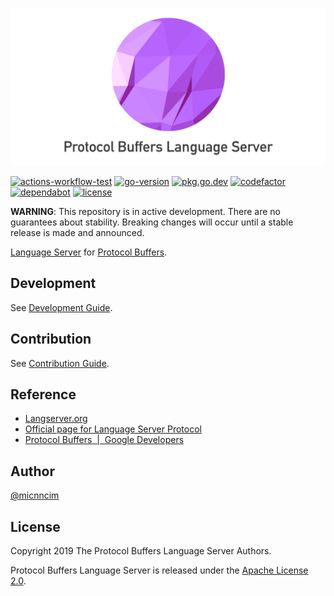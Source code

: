 ![](docs/assets/logo.png)

[![actions-workflow-test][actions-workflow-test-badge]][actions-workflow-test]
[![go-version][go-version-badge]][go-version]
[![pkg.go.dev][pkg.go.dev-badge]][pkg.go.dev]
[![codefactor][codefactor-badge]][codefactor]
[![dependabot][dependabot-badge]][dependabot]
[![license][license-badge]][license]

**WARNING**:
This repository is in active development.
There are no guarantees about stability.
Breaking changes will occur until a stable release is made and announced.

[Language Server](https://langserver.org/) for [Protocol Buffers](https://developers.google.com/protocol-buffers/).

## Development

See [Development Guide](./docs/development.md).

## Contribution

See [Contribution Guide](./CONTRIBUTING.md).

## Reference

- [Langserver.org](https://langserver.org/)
- [Official page for Language Server Protocol](https://microsoft.github.io/language-server-protocol/)
- [Protocol Buffers  |  Google Developers](https://developers.google.com/protocol-buffers/)

## Author

[@micnncim](https://github.com/micnncim)

## License

Copyright 2019 The Protocol Buffers Language Server Authors.

Protocol Buffers Language Server is released under the [Apache License 2.0](./LICENSE).

<!-- badge links -->

[actions-workflow-test]: https://github.com/micnncim/protocol-buffers-language-server/actions?query=workflow%3ATest
[go-version]: go.mod
[license]: LICENSE
[pkg.go.dev]: https://pkg.go.dev/github.com/micnncim/protocol-buffers-language-server
[codefactor]: https://www.codefactor.io/repository/github/micnncim/protocol-buffers-language-server
[dependabot]: https://dependabot.com

[actions-workflow-test-badge]: https://img.shields.io/github/workflow/status/micnncim/protocol-buffers-language-server/Test?label=Test&style=for-the-badge&logo=github
[go-version-badge]: https://img.shields.io/github/go-mod/go-version/micnncim/protocol-buffers-language-server?logo=go&style=for-the-badge
[license-badge]: https://img.shields.io/github/license/micnncim/protocol-buffers-language-server?style=for-the-badge
[pkg.go.dev-badge]: https://img.shields.io/badge/pkg.go.dev-reference-blue?style=for-the-badge&logo=go
[codefactor-badge]: https://img.shields.io/codefactor/grade/github/micnncim/protocol-buffers-language-server?logo=codefactor&style=for-the-badge
[dependabot-badge]: https://img.shields.io/badge/-dependabot-blue?style=for-the-badge&logo=dependabot
